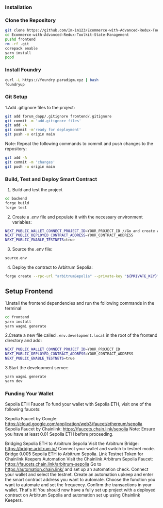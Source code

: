 ### Installation
### Clone the Repository

```bash
git clone https://github.com/Im-in123/Ecommerce-with-Advanced-Redux-Toolkit-State-Management
cd Ecommerce-with-Advanced-Redux-Toolkit-State-Management
pushd frontend
rm -rf .git
corepack enable
yarn install
popd
```
### Install Foundry
```bash
curl -L https://foundry.paradigm.xyz | bash
foundryup
```

### Git Setup
1.Add .gitignore files to the project:
```bash
git add forum_dapp/.gitignore frontend/.gitignore
git commit -m 'add.gitignore files'
git add -A
git commit -m'ready for deployment'
git push -u origin main
```
Note: Repeat the following commands to commit and push changes to the repository:
```bash
git add -A
git commit -m 'changes'
git push -u origin main
```
### Build, Test and  Deploy Smart Contract
1. Build and test the project
```bash
cd backend
forge build
forge test
```
2. Create a .env file and populate it with the necessary environment variables:
```bash
NEXT_PUBLIC_WALLET_CONNECT_PROJECT_ID=YOUR_PROJECT_ID //Go and create a walletconnect project if you have not.
NEXT_PUBLIC_DEPLOYED_CONTRACT_ADDRESS=YOUR_CONTRACT_ADDRESS
NEXT_PUBLIC_ENABLE_TESTNETS=true
```
3. Source the .env file:
```bash
source.env
```
4. Deploy the contract to Arbitrum Sepolia:
```bash
forge create --rpc-url "arbitrumSepolia" --private-key "${PRIVATE_KEY}" --verifier-url "https://api-sepolia.arbiscan.io/api" -e "${API_KEY}" --verify src/DisasterReliefFund.sol:DisasterReliefFund
```

## Setup Frontend
1.Install the frontend dependencies and run the following commands in the terminal
```bash
cd frontend
yarn install
yarn wagmi generate
```
2.Create a new file called `.env.development.local` in the root of the frontend directory and add:
```bash
NEXT_PUBLIC_WALLET_CONNECT_PROJECT_ID=YOUR_PROJECT_ID  
NEXT_PUBLIC_DEPLOYED_CONTRACT_ADDRESS=YOUR_CONTRACT_ADDRESS
NEXT_PUBLIC_ENABLE_TESTNETS=true
```
3.Start the development server:
```bash
yarn wagmi generate
yarn dev
```


### Funding Your Wallet
Sepolia ETH Faucet
To fund your wallet with Sepolia ETH, visit one of the following faucets:

Sepolia Faucet by Google: https://cloud.google.com/application/web3/faucet/ethereum/sepolia
Sepolia Faucet by Chainlink: https://faucets.chain.link/sepolia
Note: Ensure you have at least 0.01 Sepolia ETH before proceeding.

Bridging Sepolia ETH to Arbitrum Sepolia
Visit the Arbitrum Bridge: https://bridge.arbitrum.io/
Connect your wallet and switch to testnet mode.
Bridge 0.005 Sepolia ETH to Arbitrum Sepolia.
Link Testnet Token for Chainlink Keepers Automation
Visit the Chainlink Arbitrum Sepolia Faucet: https://faucets.chain.link/arbitrum-sepolia
Go to https://automation.chain.link/ and set up an automation check.
Connect your wallet and select the testnet.
Create an automation upkeep and enter the smart contract address you want to automate.
Choose the function you want to automate and set the frequency.
Confirm the transactions in your wallet.
That's it! You should now have a fully set up project with a deployed contract on Arbitrum Sepolia and automation set up using Chainlink Keepers.
